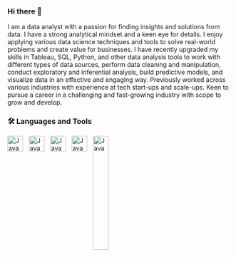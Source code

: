 ### Hi there 👋

I am a data analyst with a passion for finding insights and solutions from data. I have a strong analytical mindset and a keen eye for details. I enjoy applying various data science techniques and tools to solve real-world problems and create value for businesses. 
I have recently upgraded my skills in  Tableau, SQL, Python, and other data analysis tools to work with different types of data sources, perform data cleaning and manipulation, conduct exploratory and inferential analysis, build predictive models, and visualize data in an effective and engaging way.
Previously worked across various industries with experience at tech start-ups and scale-ups. Keen to pursue a career in a challenging and fast-growing industry with scope to grow and develop. 

###  🛠 Languages and Tools


<img align="left" alt="Java" width="35px" style="padding-right:10px;" src="https://cdn.jsdelivr.net/gh/devicons/devicon/icons/vscode/vscode-original.svg" />
<img align="left" alt="Java" width="35px" style="padding-right:10px;" src="https://cdn.jsdelivr.net/gh/devicons/devicon/icons/python/python-original.svg" />
<img align="left" alt="Java" width="35px" style="padding-right:10px;" src="https://cdn.jsdelivr.net/gh/devicons/devicon/icons/postgresql/postgresql-original.svg" />
<img align="left" alt="Java" width="35px" style="padding-right:10px;" src="https://cdn.jsdelivr.net/gh/devicons/devicon/icons/mysql/mysql-original.svg" /> 
<img align="left" alt="Java" width="35px" style="padding-right:10px;" xmlns="http://www.w3.org/2000/svg" width="256" height="256" preserveAspectRatio="xMidYMid" viewBox="0 -2.5 256 256" id="tableau"><path fill="#7099A6" d="M123.929 11.593v11.641h-20.82v7.571h20.82v23.186h8.139V30.805h21.341v-7.571h-21.341V0h-8.139z"></path><path fill="#EB912C" d="M55.884 41.121v16.893H24.369v10.599h31.515v34.307h11.688V68.613H99.56V58.014H67.572V24.228H55.884z"></path><path fill="#59879B" d="M187.953 41.121v16.893h-31.515v11.12h31.515v33.786h12.161V69.134h31.514v-11.12h-31.514V24.228h-12.161z"></path><path fill="#E8762C" d="M120.901 98.661v18.928H85.837v14.101h35.064v37.855h14.196V131.69h35.063v-14.101h-35.063V79.733h-14.196z"></path><path fill="#5B6591" d="M224.01 108.219v11.878h-21.341v9.605h21.341v23.707h10.647v-23.707h21.341v-9.605h-21.341V96.39H224.01z"></path><path fill="#7099A6" d="M20.821 109.26v11.357H0v8.044h20.821v22.714h8.138v-22.714l21.341-.757v-7.287H28.959V97.904h-8.138z"></path><path fill="#C72035" d="M55.884 162.731v16.893H24.369v11.12h31.515v33.786h12.161v-33.786H99.56v-11.12H68.045v-33.786H55.884z"></path><path fill="#1F447E" d="M187.953 162.731v16.893h-31.515v10.6h31.515v34.306h12.161v-34.306h31.514v-10.6h-31.514v-33.786h-12.161z"></path><path fill="#5B6591" d="M122.936 205.65v11.83h-21.341v9.606h21.341v23.707h10.647v-23.707h21.341v-9.606h-21.341v-23.707h-10.647z"></path></svg> 
